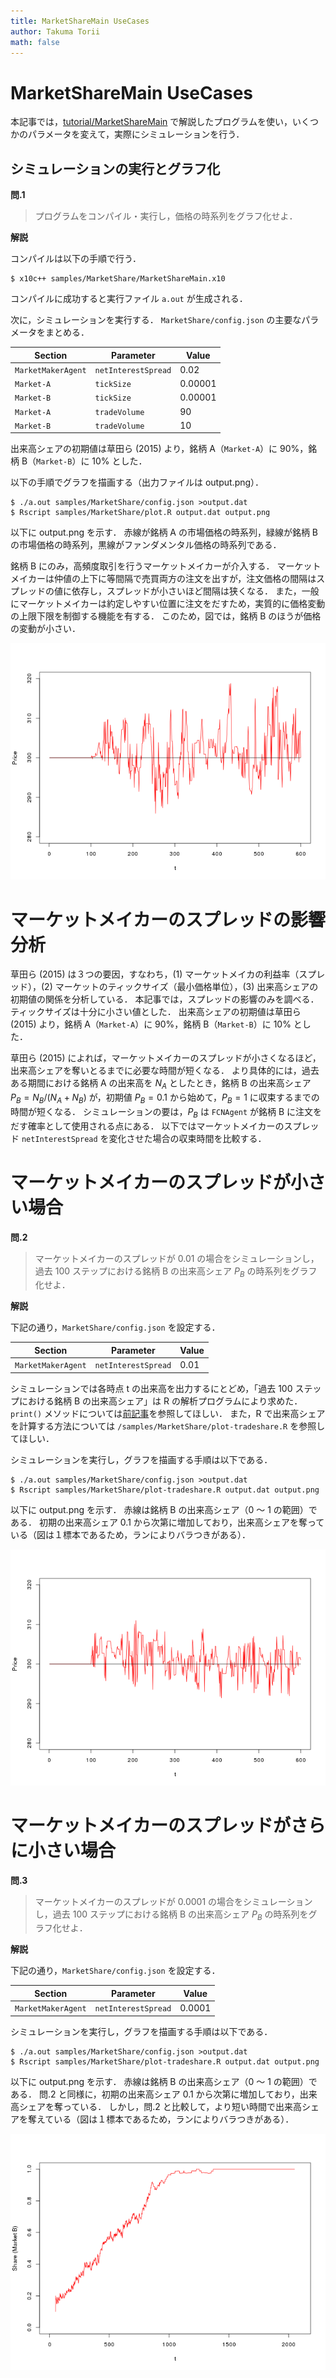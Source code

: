 ```yaml
---
title: MarketShareMain UseCases
author: Takuma Torii
math: false
---
```


# MarketShareMain UseCases

本記事では，[tutorial/MarketShareMain](MarketShareMain) で解説したプログラムを使い，いくつかのパラメータを変えて，実際にシミュレーションを行う．


## シミュレーションの実行とグラフ化

**問.1**

> プログラムをコンパイル・実行し，価格の時系列をグラフ化せよ．

**解説**

コンパイルは以下の手順で行う．

```
$ x10c++ samples/MarketShare/MarketShareMain.x10
```

コンパイルに成功すると実行ファイル `a.out` が生成される．

次に，シミュレーションを実行する．
`MarketShare/config.json` の主要なパラメータをまとめる．

| Section    | Parameter           | Value
|------------|---------------------|--------
| `MarketMakerAgent` | `netInterestSpread` | 0.02
| `Market-A` | `tickSize`    | 0.00001
| `Market-B` | `tickSize`    | 0.00001
| `Market-A` | `tradeVolume` | 90
| `Market-B` | `tradeVolume` | 10

出来高シェアの初期値は草田ら (2015) より，銘柄 A（`Market-A`）に 90%，銘柄 B（`Market-B`）に 10% とした．

以下の手順でグラフを描画する（出力ファイルは output.png）．

```
$ ./a.out samples/MarketShare/config.json >output.dat
$ Rscript samples/MarketShare/plot.R output.dat output.png
```

以下に output.png を示す．
赤線が銘柄 A の市場価格の時系列，緑線が銘柄 B の市場価格の時系列，黒線がファンダメンタル価格の時系列である．

銘柄 B にのみ，高頻度取引を行うマーケットメイカーが介入する．
マーケットメイカーは仲値の上下に等間隔で売買両方の注文を出すが，注文価格の間隔はスプレッドの値に依存し，スプレッドが小さいほど間隔は狭くなる．
また，一般にマーケットメイカーは約定しやすい位置に注文をだすため，実質的に価格変動の上限下限を制御する機能を有する．
このため，図では，銘柄 B のほうが価格の変動が小さい．

![small](/tutorial/CI2002Main.figs/fig01.png)


# マーケットメイカーのスプレッドの影響分析

草田ら (2015) は３つの要因，すなわち，(1) マーケットメイカの利益率（スプレッド），(2) マーケットのティックサイズ（最小価格単位），(3) 出来高シェアの初期値の関係を分析している．
本記事では，スプレッドの影響のみを調べる．
ティックサイズは十分に小さい値とした．
出来高シェアの初期値は草田ら (2015) より，銘柄 A（`Market-A`）に 90%，銘柄 B（`Market-B`）に 10% とした．

草田ら (2015) によれば，マーケットメイカーのスプレッドが小さくなるほど，出来高シェアを奪いとるまでに必要な時間が短くなる．
より具体的には，過去ある期間における銘柄 A の出来高を $N_A$ としたとき，銘柄 B の出来高シェア $P_B = N_B / (N_A + N_B)$ が，初期値 $P_B = 0.1$ から始めて，$P_B = 1$ に収束するまでの時間が短くなる．
シミュレーションの要は，$P_B$ は `FCNAgent` が銘柄 B に注文をだす確率として使用される点にある．
以下ではマーケットメイカーのスプレッド `netInterestSpread` を変化させた場合の収束時間を比較する．


# マーケットメイカーのスプレッドが小さい場合

**問.2**

> マーケットメイカーのスプレッドが 0.01 の場合をシミュレーションし，過去 100 ステップにおける銘柄 B の出来高シェア $P_B$ の時系列をグラフ化せよ．

**解説**

下記の通り，`MarketShare/config.json` を設定する．

| Section    | Parameter           | Value
|------------|---------------------|--------
| `MarketMakerAgent` | `netInterestSpread` | 0.01

シミュレーションでは各時点 t の出来高を出力するにとどめ，「過去 100 ステップにおける銘柄 B の出来高シェア」は R の解析プログラムにより求めた．
`print()` メソッドについては[前記事](MarketShareMain)を参照してほしい．
また，R で出来高シェアを計算する方法については `/samples/MarketShare/plot-tradeshare.R` を参照してほしい．

シミュレーションを実行し，グラフを描画する手順は以下である．

```
$ ./a.out samples/MarketShare/config.json >output.dat
$ Rscript samples/MarketShare/plot-tradeshare.R output.dat output.png
```

以下に output.png を示す．
赤線は銘柄 B の出来高シェア（0 〜 1 の範囲）である．
初期の出来高シェア 0.1 から次第に増加しており，出来高シェアを奪っている（図は１標本であるため，ランによりバラつきがある）．

![small](/tutorial/CI2002Main.figs/fig02.png)



# マーケットメイカーのスプレッドがさらに小さい場合

**問.3**

> マーケットメイカーのスプレッドが 0.0001 の場合をシミュレーションし，過去 100 ステップにおける銘柄 B の出来高シェア $P_B$ の時系列をグラフ化せよ．

**解説**

下記の通り，`MarketShare/config.json` を設定する．

| Section    | Parameter           | Value
|------------|---------------------|--------
| `MarketMakerAgent` | `netInterestSpread` | 0.0001

シミュレーションを実行し，グラフを描画する手順は以下である．

```
$ ./a.out samples/MarketShare/config.json >output.dat
$ Rscript samples/MarketShare/plot-tradeshare.R output.dat output.png
```

以下に output.png を示す．
赤線は銘柄 B の出来高シェア（0 〜 1 の範囲）である．
問.2 と同様に，初期の出来高シェア 0.1 から次第に増加しており，出来高シェアを奪っている．
しかし，問.2 と比較して，より短い時間で出来高シェアを奪えている（図は１標本であるため，ランによりバラつきがある）．

![small](/tutorial/MarketShareMain.figs/fig03.png)

